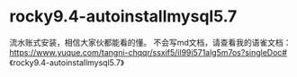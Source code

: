 # rocky9.4-autoinstallmysql5.7
流水账式安装，相信大家伙都能看的懂。
不会写md文档，请查看我的语雀文档：https://www.yuque.com/tangni-chqqr/ssxif5/il99i571alg5m7os?singleDoc# 《rocky9.4-autoinstallmysql5.7》
